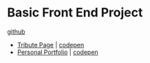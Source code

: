 # Basic Front End Project 

[github](https://github.com/artdvp/freecodecamp-project)

- [Tribute Page](https://artdvp.github.io/freecodecamp-project/P1_TributePage/dist/) | [codepen](https://codepen.io/artdvp/full/eBZxWQ/)
- [Personal Portfolio](https://artdvp.github.io/) | [codepen](https://codepen.io/artdvp/full/VrYLqb/)